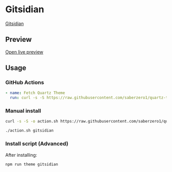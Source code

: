 # Gitsidian

[Gitsidian](#)

## Preview

[Open live preview](https://quartz-themes.github.io/gitsidian/)

## Usage

### GitHub Actions

```yaml
- name: Fetch Quartz Theme
  run: curl -s -S https://raw.githubusercontent.com/saberzero1/quartz-themes/master/action.sh | bash -s -- gitsidian
```

### Manual install

```bash
curl -s -S -o action.sh https://raw.githubusercontent.com/saberzero1/quartz-themes/master/action.sh

./action.sh gitsidian
```

### Install script (Advanced)

After installing:

```bash
npm run theme gitsidian
```
